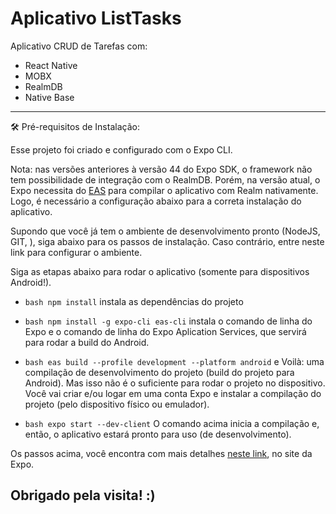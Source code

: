 # Aplicativo ListTasks

Aplicativo CRUD de Tarefas com: 
- React Native
- MOBX
- RealmDB
- Native Base

<hr/>

🛠 Pré-requisitos de Instalação:

Esse projeto foi criado e configurado com o Expo CLI.

Nota: nas versões anteriores à versão 44 do Expo SDK, o framework não tem possibilidade de integração com o RealmDB. Porém, na versão atual, o Expo necessita do [EAS](https://docs.expo.dev/eas/) para compilar o aplicativo com Realm nativamente. 
Logo, é necessário a configuração abaixo para a correta instalação do aplicativo.

Supondo que você já tem o ambiente de desenvolvimento pronto (NodeJS, GIT, ), siga abaixo para os passos de instalação. Caso contrário,
entre neste link para configurar o ambiente.

Siga as etapas abaixo para rodar o aplicativo (somente para dispositivos Android!).

* ```bash npm install```
instala as dependências do projeto

* ```bash npm install -g expo-cli eas-cli```
instala o comando de linha do Expo e o comando de linha do Expo Aplication Services, que servirá para rodar a build do Android.

* ```bash eas build --profile development --platform android```
e Voilà: uma compilação de desenvolvimento do projeto (build do projeto para Android).
Mas isso não é o suficiente para rodar o projeto no dispositivo.
Você vai criar e/ou logar em uma conta Expo e instalar a compilação do projeto (pelo dispositivo físico ou emulador).

* ```bash expo start --dev-client```
O comando acima inicia a compilação e, então, o aplicativo estará pronto para uso (de desenvolvimento).

Os passos acima, você encontra com mais detalhes [neste link](https://docs.expo.dev/development/getting-started/), no site da Expo.

## Obrigado pela visita! :)